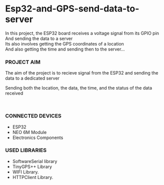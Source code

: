 # Esp32-and-GPS-send-data-to-server
In this project, the ESP32 board receives a voltage signal from its GPIO pin
<br>
And sending the data to a server 
<br>
Its also involves getting the GPS coordinates of a location
<br>
And also getting the time and sending then to the server...

<h3>PROJECT AIM</h3>
<p>The aim of the project is to recieve signal from the ESP32 and sending the data to a dedicated server</p>
<p>Sending both the location, the data, the time, and the status of the data received</p>
<br>
<h3>CONNECTED DEVICES</h3>
<ul>
  <li>ESP32</li>
  <li>NEO 6M Module</li>
  <li>Electronics Components</li>
</ul>
<h3>USED LIBRARIES</h3>
<ul>
  <li>SoftwareSerial library</li>
  <li>TinyGPS++ Library</li>
  <li>WIFI Library.</li>
  <li>HTTPClient Library.</li>
</ul>
